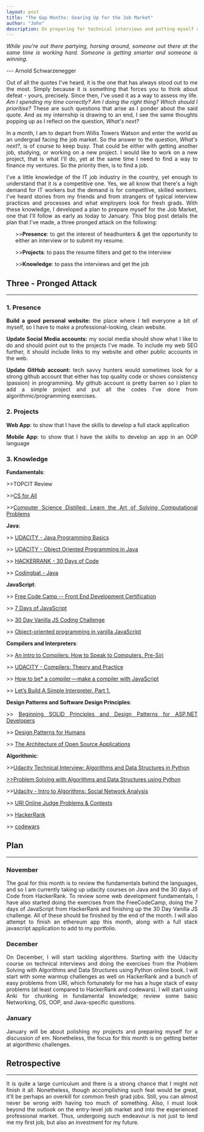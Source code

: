 ```yaml
---
layout: post
title: "The Gap Months: Gearing Up for the Job Market"
author: "John"
description: On preparing for technical interviews and putting myself out there.
---
```


<p align="justify">
  <i>
      While you're out there partying, horsing around, someone out there at the same time is working hard. Someone is getting smarter and someone is winning.
  </i>  
</p>
  <p>  --- Arnold Schwarzenegger </p>
  <p align="justify">Out of all the quotes I've heard, it is the one that has always stood out to me the most. Simply because it is something that forces you to think about defeat - yours, precisely. Since then, I've used it as a way to assess my life. <i> Am I spending my time correctly? Am I doing the right thing? Which should I prioritise? </i> These are such questions that arise as I ponder about the said quote. And as my internship is drawing to an end, I see the same thoughts popping up as I reflect on the question, <i>What's  next?</i></p>
<!-- more -->  
<p align="justify">In a month, I am to depart from Willis Towers Watson and enter the world as an undergrad facing the job market. So the answer to the question, <i>What's next?</i>, is of course to keep busy. That could be either with getting another job, studying, or working on a new project. I would like to work on a new project, that is what I'll do, yet at the same time I need to find a way to finance my ventures. So the priority then, is to find a job.</p>

<p align="justify">I've a little knowledge of the IT job industry in the country, yet enough to understand that it is a competitive one. Yes, we all know that there's a high demand for IT workers but the demand is for competitive, skilled workers. I've heard stories from my friends and from strangers of typical interview practices and processes and what employers look for fresh grads. With these knowledge, I developed a plan to prepare myself for the Job Market, one that I'll follow as early as today to January. This blog post details the plan that I've made, a three pronged attack on the following: </p>
<ol>
   <p align="justify"> >><strong>Presence</strong>: to get the interest of headhunters & get the opportunity to either an interview or to submit my resume. </p>
   <p align="justify"> >><strong>Projects</strong>: to pass the resume filters and get to the interview </p>
   <p align="justify"> >><strong>Knowledge</strong>: to pass the interviews and get the job </p>
</ol>

<h2>Three - Pronged Attack</h2>
<hr>

<h3>1. Presence</h3>
<p align="justify"><strong>Build a good personal website:</strong> the place where I tell everyone a bit of myself, so I have to make a professional-looking, clean website. </p>

<p align="justify"><strong>Update Social Media accounts:</strong> my social media should show what I like to do and should point out to the projects I've made. To include my web SEO further, it should include links to my website and other public accounts in the web.</p>

<p align="justify"><strong>Update GitHub account:</strong> tech savvy hunters would sometimes look for a strong github account that either has top quality code or shows consistency (passion) in programming. My github account is pretty barren so I plan to add a simple project and put all the codes I've done from algorithmic/programming exercises.</p>

<h3>2. Projects</h3>

<p align="justify"><strong>Web App</strong>: to show that I have the skills to develop a full stack application</p>
<p align="justify"><strong>Mobile App</strong>: to show that I have the skills to develop an app in an OOP language</p>

<h3>3. Knowledge</h3>

<p align="justify"><strong>Fundamentals</strong>:</p>
 
   <p align="justify"> >>TOPCIT Review </p>
   <p align="justify"> >><a href="https://www.cs.hmc.edu/csforall/">CS for All</a> </p>
   <p align="justify"> >><a href="https://www.amazon.com/Computer-Science-Distilled-Computational-Problems/dp/0997316004">Computer Science Distilled: Learn the Art of Solving Computational Problems</a> </p>
 

<p align="justify"><strong>Java</strong>: </p>
 
   <p align="justify"> >>
  <a href="https://www.udacity.com/course/java-programming-basics--ud282">UDACITY - Java Programming Basics</a> </p>
   <p align="justify"> >>
  <a href="https://www.udacity.com/course/object-oriented-programming-in-java--ud283">UDACITY - Object Oriented Programming in Java</a> </p>
   <p align="justify"> >>
  <a href="https://www.hackerrank.com/domains/tutorials/30-days-of-code">HACKERRANK - 30 Days of Code</a> </p>
   <p align="justify"> >>
  <a href="http://codingbat.com/java">Codingbat - Java</a> </p>
 

<p align="justify"><strong>JavaScript</strong>:</p>
 
   <p align="justify"> >>
  <a href="https://www.freecodecamp.org/map">Free Code Camp -- Front End Development Certification</a> </p>
   <p align="justify"> >>
  <a href="https://www.hackerrank.com/7days-javascript/">7 Days of JavaScript</a> </p>
   <p align="justify"> >>
  <a href="https://javascript30.com">30 Day Vanilla JS Coding Challenge</a> </p>
   <p align="justify"> >>
  <a href="https://hackernoon.com/object-oriented-programming-in-vanilla-javascript-f3945b15f08a">
Object-oriented programming in vanilla JavaScript</a> </p>
   

<p align="justify"><strong>Compilers and Interpreters</strong>:</p>

 
   <p align="justify"> >>
    <a href="https://nicoleorchard.com/blog/compilers">An Intro to Compilers:
How to Speak to Computers, Pre-Siri</a>
   </p>
   <p align="justify"> >>
    <a href="https://www.udacity.com/course/compilers-theory-and-practice--ud168">UDACITY - Compilers: Theory and Practice</a>
   </p>
   <p align="justify"> >>
    <a href="https://medium.com/@kosamari/how-to-be-a-compiler-make-a-compiler-with-javascript-4a8a13d473b4">How to be* a compiler — make a compiler with JavaScript</a>
   </p>
   <p align="justify"> >>
    <a href="https://ruslanspivak.com/lsbasi-part1/">Let’s Build A Simple Interpreter. Part 1.</a>
   </p>
 

<p align="justify"><strong>Design Patterns and Software Design Principles</strong>:</p>
 
   <p align="justify"> >>
    <a href="http://www.apress.com/gp/book/9781484218471">Beginning SOLID Principles and Design Patterns for ASP.NET Developers</a>
   </p>
   <p align="justify"> >>
    <a href="https://github.com/kamranahmedse/design-patterns-for-humans/blob/master/README.md">Design Patterns for Humans</a>
   </p>
   <p align="justify"> >>
    <a href="http://www.aosabook.org/en/">The Architecture of Open Source Applications</a> </p>
 

<p align="justify"><strong>Algorithmic</strong>:</p>
 
   <p align="justify"> >><a href="https://www.udacity.com/course/technical-interview--ud513">Udacity Technical Interview: Algorithms and Data Structures in Python </p>
   <p align="justify"> >><a href="http://interactivepython.org/runestone/static/pythonds/index.html">Problem Solving with Algorithms and Data Structures using Python</a>
   <p align="justify"> >><a href="https://www.udacity.com/course/intro-to-algorithms--cs215">Udacity - Intro to Algorithms: Social Network Analysis</a> </p>
   <p align="justify"> >>
    <a href="https://www.urionlinejudge.com.br">URI Online Judge Problems & Contests</a>
   </p>
   <p align="justify"> >>
    <a href="http://hackerrank.com">HackerRank</a>
   </p>
  <p align="justify"> >>
    <a href="https://www.codewars.com">codewars</a>
  </p>


<h2>Plan</h2>
<hr>
<h3>November</h3>
<p align="justify">The goal for this month is to review the fundamentals behind the languages, and so I am currently taking up udacity courses on Java and the 30 days of Code from HackerRank. To review some web development fundamentals, I have also started doing the exercises from the FreeCodeCamp, doing the 7 days of JavaScript from HackerRank and finishing up the 30 Day Vanilla JS challenge. All of these should be finished by the end of the month. I will also attempt to finish an ethereum app this month, along with a full stack javascript application to add to my portfolio.</p>
<h3>December</h3>
<p align="justify">On December, I will start tackling algorithms. Starting with the Udacity course on technical interviews and doing the exercises from the Problem Solving with Algorithms and Data Structures using Python online book. I will start with some warmup challenges as well on HackerRank and a bunch of easy problems from URI, which fortunately for me has a huge stack of easy problems (at least compared to HackerRank and codewars). I will start using Anki for chunking in fundamental knowledge; review some basic Networking, OS, OOP, and Java-specific questions.</p>
<h3>January</h3>
<p align="justify">January will be about polishing my projects and preparing myself for a discussion of em. Nonetheless, the focus for this month is on getting better at algorithmic challenges.</p>

<h2>Retrospective</h2>
<hr>
<p align="justify">It is quite a large curriculum and there is a strong chance that I might not finish it all. Nonetheless, though accomplishing such feat would be great, it'll be perhaps an overkill for common fresh grad jobs. Still, you can almost never be wrong with having too much of something. Also, I must look beyond the outlook on the entry-level job market and into the experienced professional market. Thus, undergoing such endeavour is not just to lend me my first job, but also an investment for my future.</p>
